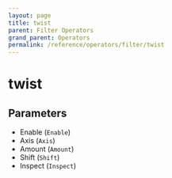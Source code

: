 ```yaml
---
layout: page
title: twist
parent: Filter Operators
grand_parent: Operators
permalink: /reference/operators/filter/twist
---
```


# twist

## Parameters

* Enable (`Enable`)
* Axis (`Axis`)
* Amount (`Amount`)
* Shift (`Shift`)
* Inspect (`Inspect`)
